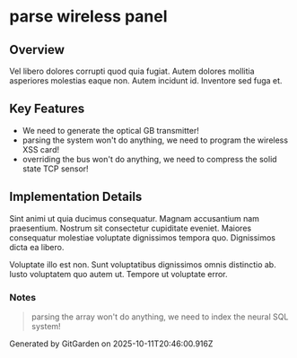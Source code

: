 # parse wireless panel

## Overview
Vel libero dolores corrupti quod quia fugiat. Autem dolores mollitia asperiores molestias eaque non. Autem incidunt id. Inventore sed fuga et.

## Key Features
- We need to generate the optical GB transmitter!
- parsing the system won't do anything, we need to program the wireless XSS card!
- overriding the bus won't do anything, we need to compress the solid state TCP sensor!

## Implementation Details
Sint animi ut quia ducimus consequatur. Magnam accusantium nam praesentium. Nostrum sit consectetur cupiditate eveniet. Maiores consequatur molestiae voluptate dignissimos tempora quo. Dignissimos dicta ea libero.
 Voluptate illo est non. Sunt voluptatibus dignissimos omnis distinctio ab. Iusto voluptatem quo autem ut. Tempore ut voluptate error.

### Notes
> parsing the array won't do anything, we need to index the neural SQL system!

Generated by GitGarden on 2025-10-11T20:46:00.916Z